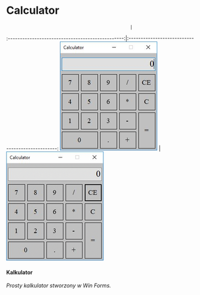 # Calculator

                                                  |   
:------------------------------------------------:|:------------------------------------------------:
![error](https://github.com/Dorota1997/Calculator/blob/master/images/menu.jpg) | ![error](https://github.com/Dorota1997/Calculator/blob/master/images/kalk.gif)


#### Kalkulator ####

*Prosty kalkulator stworzony w Win Forms.*